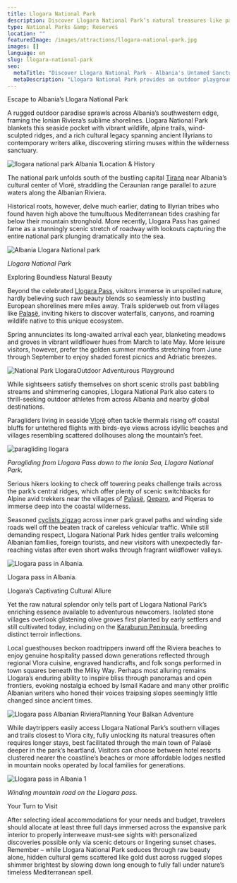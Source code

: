```yaml
---
title: Llogara National Park
description: Discover Llogara National Park’s natural treasures like paragliding off seaside cliffs or unlocking scenic hiking paths to waterfalls only local villages know while soaking Albania’s ages-old cultural traditions.
type: National Parks &amp; Reserves
location: ""
featuredImage: /images/attractions/llogara-national-park.jpg
images: []
language: en
slug: llogara-national-park
seo:
  metaTitle: "Discover Llogara National Park - Albania's Untamed Sanctuary"
  metaDescription: "Llogara National Park provides an outdoor playground with blossoming valleys, olive estate trails, forgotten stone villages, roaming goats and hiking trails."
---
```


Escape to Albania’s Llogara National Park

A rugged outdoor paradise sprawls across Albania’s southwestern edge, framing the Ionian Riviera’s sublime shorelines. Llogara National Park blankets this seaside pocket with vibrant wildlife, alpine trails, wind-sculpted ridges, and a rich cultural legacy spanning ancient Illyrians to contemporary writers alike, discovering stirring muses within the wilderness sanctuary.

![llogara national park Albania 1](/images/attractions/llogara-national-park-Albania-1.jpeg)Location & History

The national park unfolds south of the bustling capital [Tirana](https://albaniavisit.com/destinations/tirana/) near Albania’s cultural center of Vlorë, straddling the Ceraunian range parallel to azure waters along the Albanian Riviera.

Historical roots, however, delve much earlier, dating to Illyrian tribes who found haven high above the tumultuous Mediterranean tides crashing far below their mountain stronghold. More recently, Llogara Pass has gained fame as a stunningly scenic stretch of roadway with lookouts capturing the entire national park plunging dramatically into the sea.

![Albania Llogara National park](/images/attractions/Llogara-Park.jpeg)

*Llogara National Park*

Exploring Boundless Natural Beauty

Beyond the celebrated [Llogara Pass](https://albaniavisit.com/attractions/llogara-pass-albanian-riviera/), visitors immerse in unspoiled nature, hardly believing such raw beauty blends so seamlessly into bustling European shorelines mere miles away. Trails spiderweb out from villages like [Palasë](https://albaniavisit.com/destinations/palase/), inviting hikers to discover waterfalls, canyons, and roaming wildlife native to this unique ecosystem.

Spring annunciates its long-awaited arrival each year, blanketing meadows and groves in vibrant wildflower hues from March to late May. More leisure visitors, however, prefer the golden summer months stretching from June through September to enjoy shaded forest picnics and Adriatic breezes.

![National Park Llogara](/images/attractions/National-Park-Llogara.jpeg)Outdoor Adventurous Playground

While sightseers satisfy themselves on short scenic strolls past babbling streams and shimmering canopies, Llogara National Park also caters to thrill-seeking outdoor athletes from across Albania and nearby global destinations.

Paragliders living in seaside [Vlorë](https://albaniavisit.com/destinations/vlora/) often tackle thermals rising off coastal bluffs for untethered flights with birds-eye views across idyllic beaches and villages resembling scattered dollhouses along the mountain’s feet.

![paragliding llogara](/images/attractions/paragliding-llogara.jpeg)

*Paragliding from Llogara Pass down to the Ionia Sea, Llogara National Park.*

Serious hikers looking to check off towering peaks challenge trails across the park’s central ridges, which offer plenty of scenic switchbacks for Alpine avid trekkers near the villages of [Palasë](https://albaniavisit.com/destinations/palase/), [Qeparo](https://albaniavisit.com/destinations/qeparo/), and Piqeras to immerse deep into the coastal wilderness.

Seasoned [cyclists zigzag](https://albaniavisit.com/activities/cycle-albania/) across inner park gravel paths and winding side roads well off the beaten track of careless vehicular traffic. While still demanding respect, Llogara National Park hides gentler trails welcoming Albanian families, foreign tourists, and new visitors with unexpectedly far-reaching vistas after even short walks through fragrant wildflower valleys.

![Llogara pass in Albania.](/images/destinations/White-fog-high-in-mountains-on-Llogara-pass.jpeg)

Llogara pass in Albania.

Llogara’s Captivating Cultural Allure

Yet the raw natural splendor only tells part of Llogara National Park’s enriching essence available to adventurous newcomers. Isolated stone villages overlook glistening olive groves first planted by early settlers and still cultivated today, including on the [Karaburun Peninsula](https://albaniavisit.com/attractions/karaburun-peninsula-hidden-beaches-bays-caves/), breeding distinct terroir inflections.

Local guesthouses beckon roadtrippers inward off the Riviera beaches to enjoy genuine hospitality passed down generations reflected through regional Vlora cuisine, engraved handicrafts, and folk songs performed in town squares beneath the Milky Way. Perhaps most alluring remains Llogara’s enduring ability to inspire bliss through panoramas and open frontiers, evoking nostalgia echoed by Ismail Kadare and many other prolific Albanian writers who honed their voices traipsing slopes seemingly little changed since ancient times.

![Llogara pass Albanian Riviera](/images/attractions/Palasë.jpeg)Planning Your Balkan Adventure

While daytrippers easily access Llogara National Park’s southern villages and trails closest to Vlora city, fully unlocking its natural treasures often requires longer stays, best facilitated through the main town of Palasë deeper in the park’s heartland. Visitors can choose between hotel resorts clustered nearer the coastline’s beaches or more affordable lodges nestled in mountain nooks operated by local families for generations.

![Llogara pass in Albania 1](/images/destinations/Llogara-pass-in-Albania-1.jpeg)

*Winding mountain road on the Llogara pass.*

Your Turn to Visit

After selecting ideal accommodations for your needs and budget, travelers should allocate at least three full days immersed across the expansive park interior to properly interweave must-see sights with personalized discoveries possible only via scenic detours or lingering sunset chases. Remember – while Llogara National Park seduces through raw beauty alone, hidden cultural gems scattered like gold dust across rugged slopes shimmer brightest by slowing down long enough to fully fall under nature’s timeless Mediterranean spell.

